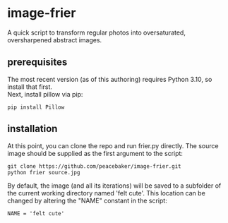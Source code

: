# image-frier
A quick script to transform regular photos into oversaturated, oversharpened abstract images.

## prerequisites

The most recent version (as of this authoring) requires Python 3.10, so install that first.  
Next, install pillow via pip:

```
pip install Pillow
```

## installation

At this point, you can clone the repo and run frier.py directly.
The source image should be supplied as the first argument to the script:

```
git clone https://github.com/peacebaker/image-frier.git
python frier source.jpg
```

By default, the image (and all its iterations) will be saved to a subfolder of the current working directory named 
'felt cute'.  This location can be changed by altering the "NAME" constant in the script:

```
NAME = 'felt cute'
```